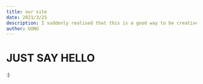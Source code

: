 ```yaml
---
title: our site
date: 2021/3/25
description: I suddenly realised that this is a good way to be creative with pictures and words about our way of life.
author: GONG
---
```

# JUST SAY HELLO
 :)




